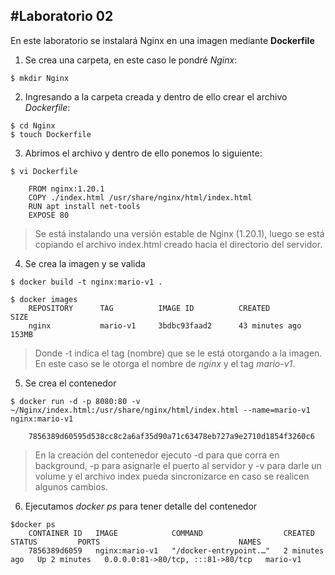 #Laboratorio 02
---
En este laboratorio se instalará Nginx en una imagen mediante **Dockerfile**
1. Se crea una carpeta, en este caso le pondré *Nginx*:
~~~
$ mkdir Nginx
~~~
2. Ingresando a la carpeta creada y dentro de ello crear el archivo *Dockerfile*:
~~~
$ cd Nginx
$ touch Dockerfile
~~~
3. Abrimos el archivo y dentro de ello ponemos lo siguiente:
~~~
$ vi Dockerfile

    FROM nginx:1.20.1
    COPY ./index.html /usr/share/nginx/html/index.html
    RUN apt install net-tools
    EXPOSE 80
~~~
>Se está instalando una versión estable de Nginx (1.20.1), luego se está copiando el archivo index.html creado hacia el directorio del servidor.
4. Se crea la imagen y se valida
~~~
$ docker build -t nginx:mario-v1 .

$ docker images
    REPOSITORY      TAG          IMAGE ID          CREATED             SIZE
    nginx           mario-v1     3bdbc93faad2      43 minutes ago      153MB
~~~
>Donde -t indica el tag (nombre) que se le está otorgando a la imagen. En este caso se le otorga el nombre de *nginx* y el tag *mario-v1*.
5. Se crea el contenedor
~~~
$ docker run -d -p 8080:80 -v ~/Nginx/index.html:/usr/share/nginx/html/index.html --name=mario-v1 nginx:mario-v1

    7856389d60595d538cc8c2a6af35d90a71c63478eb727a9e2710d1854f3260c6
~~~
>En la creación del contenedor ejecuto -d para que corra en background, -p para asignarle el puerto al servidor y -v para darle un volume y el archivo index pueda sincronizarce en caso se realicen algunos cambios.
6. Ejecutamos *docker ps* para tener detalle del contenedor
~~~
$docker ps
    CONTAINER ID   IMAGE            COMMAND                  CREATED         STATUS         PORTS                               NAMES
    7856389d6059   nginx:mario-v1   "/docker-entrypoint.…"   2 minutes ago   Up 2 minutes   0.0.0.0:81->80/tcp, :::81->80/tcp   mario-v1
~~~
